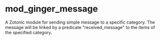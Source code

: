 mod_ginger_message
==================

A Zotonic module for sending simple message to a specific category.
The message will be linked by a predicate "received_message" to the items of the specified category.
